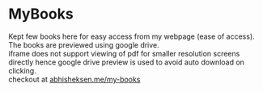 # MyBooks
Kept few books here for easy access from my webpage (ease of access).  
The books are previewed using google drive.  
iframe does not support viewing of pdf for smaller resolution screens directly hence google drive preview is used to avoid auto download on clicking.  
checkout at [abhisheksen.me/my-books](abhisheksen.me/my-books)
